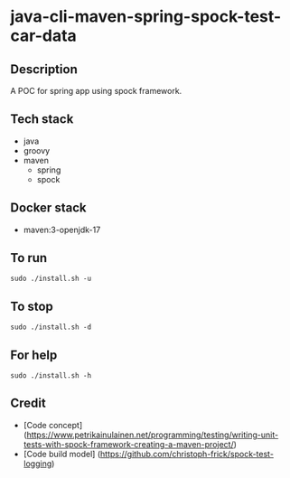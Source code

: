 # java-cli-maven-spring-spock-test-car-data

## Description
A POC for spring app using spock framework.

## Tech stack
- java
- groovy
- maven
  - spring
  - spock

## Docker stack
- maven:3-openjdk-17

## To run
`sudo ./install.sh -u`

## To stop
`sudo ./install.sh -d`

## For help
`sudo ./install.sh -h`

## Credit
- [Code concept] (https://www.petrikainulainen.net/programming/testing/writing-unit-tests-with-spock-framework-creating-a-maven-project/)
- [Code build model] (https://github.com/christoph-frick/spock-test-logging)
